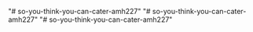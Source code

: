 "# so-you-think-you-can-cater-amh227" 
"# so-you-think-you-can-cater-amh227" 
"# so-you-think-you-can-cater-amh227" 
